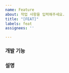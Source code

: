 ```yaml
---
name: Feature
about: 작업 사항을 입력해주세요.
title: "[FEAT]"
labels: feat
assignees: ''

---
```


### 개발 기능
### 설명
